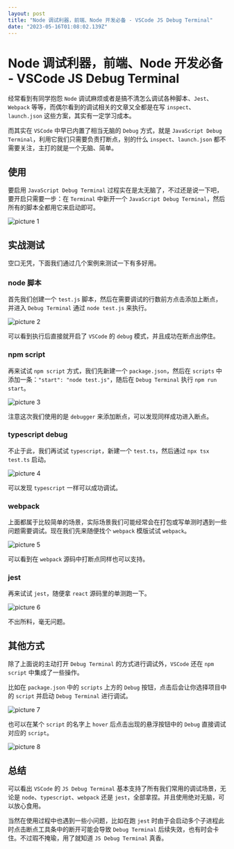 ```yaml
---
layout: post
title: "Node 调试利器，前端、Node 开发必备 - VSCode JS Debug Terminal"
date: "2023-05-16T01:08:02.139Z"
---
```

Node 调试利器，前端、Node 开发必备 - VSCode JS Debug Terminal
=================================================

经常看到有同学抱怨 `Node` 调试麻烦或者是搞不清怎么调试各种脚本、`Jest`、`Webpack` 等等，而偶尔看到的调试相关的文章又全都是在写 `inspect`、`launch.json` 这些方案，其实有一定学习成本。

而其实在 `VSCode` 中早已内置了相当无脑的 `Debug` 方式，就是 `JavaScript Debug Terminal`，利用它我们只需要负责打断点，别的什么 `inspect`、`launch.json` 都不需要关注，主打的就是一个无脑、简单。

使用
--

要启用 `JavaScript Debug Terminal` 过程实在是太无脑了，不过还是说一下吧，要开启只需要一步：在 `Terminal` 中新开一个 `JavaScript Debug Terminal`，然后所有的脚本全都用它来启动即可。

![picture 1](https://stg.heyfe.org/images/blog-vscode-js-debug-terminal-1684074500790.png)

实战测试
----

空口无凭，下面我们通过几个案例来测试一下有多好用。

### node 脚本

首先我们创建一个 `test.js` 脚本，然后在需要调试的行数前方点击添加上断点，并进入 `Debug Terminal` 通过 `node test.js` 来执行。

![picture 2](https://stg.heyfe.org/images/blog-vscode-js-debug-terminal-1684074668409.png)

可以看到执行后直接就开启了 `VSCode` 的 `debug` 模式，并且成功在断点出停住。

### npm script

再来试试 `npm script` 方式，我们先新建一个 `package.json`，然后在 `scripts` 中添加一条：`"start": "node test.js"`，随后在 `Debug Terminal` 执行 `npm run start`。

![picture 3](https://stg.heyfe.org/images/blog-vscode-js-debug-terminal-1684075322522.png)

注意这次我们使用的是 `debugger` 来添加断点，可以发现同样成功进入断点。

### typescript debug

不止于此，我们再试试 `typescript`，新建一个 `test.ts`，然后通过 `npx tsx test.ts` 启动。

![picture 4](https://stg.heyfe.org/images/blog-vscode-js-debug-terminal-1684075558239.png)

可以发现 `typescript` 一样可以成功调试。

### webpack

上面都属于比较简单的场景，实际场景我们可能经常会在打包或写单测时遇到一些问题需要调试。现在我们先来随便找个 `webpack` 模版试试 `webpack`。

![picture 5](https://stg.heyfe.org/images/blog-vscode-js-debug-terminal-1684112828720.png)

可以看到在 `webpack` 源码中打断点同样也可以支持。

### jest

再来试试 `jest`，随便拿 `react` 源码里的单测跑一下。

![picture 6](https://stg.heyfe.org/images/blog-vscode-js-debug-terminal-1684152319997.png)

不出所料，毫无问题。

其他方式
----

除了上面说的主动打开 `Debug Terminal` 的方式进行调试外，`VSCode` 还在 `npm script` 中集成了一些操作。

比如在 `package.json` 中的 `scripts` 上方的 `Debug` 按钮，点击后会让你选择项目中的 `script` 并启动 `Debug Terminal` 进行调试。

![picture 7](https://stg.heyfe.org/images/blog-vscode-js-debug-terminal-1684155078050.png)

也可以在某个 `script` 的名字上 `hover` 后点击出现的悬浮按钮中的 `Debug` 直接调试对应的 `script`。

![picture 8](https://stg.heyfe.org/images/blog-vscode-js-debug-terminal-1684155096585.png)

总结
--

可以看出 `VSCode` 的 `JS Debug Terminal` 基本支持了所有我们常用的调试场景，无论是 `node`、`typescript`、`webpack` 还是 `jest`，全部拿捏。并且使用绝对无脑，可以放心食用。

当然在使用过程中也遇到一些小问题，比如在跑 `jest` 时由于会启动多个子进程此时点击断点工具条中的断开可能会导致 `Debug Terminal` 后续失效，也有时会卡住。不过瑕不掩瑜，用了就知道 `JS Debug Terminal` 真香。